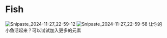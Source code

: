 # Fish
![Snipaste_2024-11-27_22-59-12](https://github.com/user-attachments/assets/b4aea747-6de2-46ea-a4bf-bcf3e1533bab)
![Snipaste_2024-11-27_22-59-58](https://github.com/user-attachments/assets/4f844acc-e45d-4e4b-920e-36eaaa30c907)
让你的小鱼活起来？可以试试加入更多的元素
